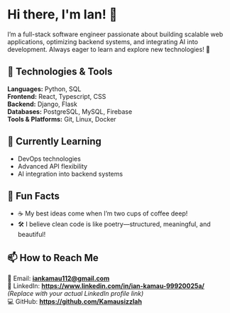# Hi there, I'm Ian! 👋  
I’m a full-stack software engineer passionate about building scalable web applications, optimizing backend systems, and integrating AI into development. Always eager to learn and explore new technologies! 🚀  

## 🚀 Technologies & Tools  
**Languages:** Python, SQL  
**Frontend:** React, Typescript, CSS  
**Backend:** Django, Flask  
**Databases:** PostgreSQL, MySQL, Firebase  
**Tools & Platforms:** Git, Linux, Docker  

## 🌱 Currently Learning  
- DevOps technologies 
- Advanced API flexibility  
- AI integration into backend systems  

## 🎯 Fun Facts  
- ☕ My best ideas come when I’m two cups of coffee deep! 
- 🛠️ I believe clean code is like poetry—structured, meaningful, and beautiful!  


## 📫 How to Reach Me  
📧 Email: **iankamau112@gmail.com**  
💼 LinkedIn: **https://www.linkedin.com/in/ian-kamau-99920025a/** *(Replace with your actual LinkedIn profile link)*  
💻 GitHub: **https://github.com/Kamausizzlah**  


<!--
**Kamausizzlah/Kamausizzlah** is a ✨ _special_ ✨ repository because its `README.md` (this file) appears on your GitHub profile.

Here are some ideas to get you started:

- 🔭 I’m currently working on ...
- 🌱 I’m currently learning ...
- 👯 I’m looking to collaborate on ...
- 🤔 I’m looking for help with ...
- 💬 Ask me about ...
- 📫 How to reach me: ...
- 😄 Pronouns: ...
- ⚡ Fun fact: ...
-->

